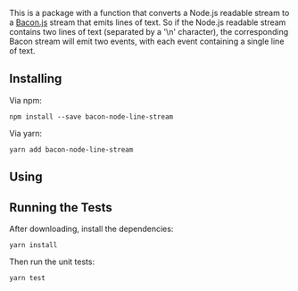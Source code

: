 This is a package with a function that converts a Node.js readable stream to a [Bacon.js](https://baconjs.github.io/) stream that emits lines of text. So if the Node.js readable stream contains two lines of text (separated by a '\n' character), the corresponding Bacon stream will emit two events, with each event containing a single line of text.

## Installing

Via npm:

```
npm install --save bacon-node-line-stream
```

Via yarn:

```
yarn add bacon-node-line-stream
```

## Using


## Running the Tests

After downloading, install the dependencies:

```yarn install```


Then run the unit tests:

 ```yarn test```
